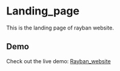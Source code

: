 # Landing_page
This is the landing page of rayban website.

## Demo

Check out the live demo: [Rayban_website](https://rayban-shades.netlify.app/)
